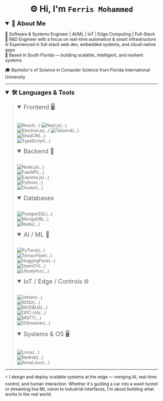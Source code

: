 <h1 align="center">⚙️ Hi, I'm <code>Ferris Mohammed</code> </h1>

<details open>
<summary style="font-size: 20px; font-weight:bold;">🧠 About Me</summary>

🔧 Software & Systems Engineer | AI/ML | IoT | Edge Computing | Full-Stack  
🧪 R&D Engineer with a focus on real-time automation & smart infrastructure  
🌐 Experienced in full-stack web dev, embedded systems, and cloud-native apps  
🌴 Based in South Florida — building scalable, intelligent, and resilient systems

🎓 Bachelor's of Science in Computer Science from Florida International University

</details>

---

<details open>
<summary style="font-size: 20px; font-weight:bold;">🛠️ Languages & Tools</summary>
<blockquote>

<details open>
<summary style="font-size: 20px;">Frontend 🖥️</summary>
&nbsp;

![React](https://img.shields.io/badge/-React-20232A?style=flat-square&logo=react)(...)
![Next.js](https://img.shields.io/badge/-Next.js-000?style=flat-square&logo=next.js)(...)  
![Electron.js](https://img.shields.io/badge/-Electron-2c2e3a?style=flat-square&logo=electron&logoColor=9FEAF9)(...) 
![Tailwind](https://img.shields.io/badge/-Tailwind-0ea5e9?style=flat-square&logo=tailwind-css)(...)  
![ShadCN](https://img.shields.io/badge/-shadcn/ui-000?style=flat-square)(...)  
![TypeScript](https://img.shields.io/badge/-TypeScript-3178c6?style=flat-square&logo=typescript)(...)

</details>

<details open>
<summary style="font-size: 20px;">Backend 🧠</summary>
&nbsp;

![Node.js](https://img.shields.io/badge/-Node.js-339933?style=flat-square&logo=node.js)(...)  
![FastAPI](https://img.shields.io/badge/-FastAPI-009688?style=flat-square&logo=fastapi)(...)  
![Express.js](https://img.shields.io/badge/-Express-000?style=flat-square&logo=express)(...)  
![Python](https://img.shields.io/badge/-Python-3776AB?style=flat-square&logo=python)(...)  
![Docker](https://img.shields.io/badge/-Docker-2496ED?style=flat-square&logo=docker)(...)

</details>

<details open>
<summary style="font-size: 20px;">Databases</summary>
&nbsp;

![PostgreSQL](https://img.shields.io/badge/-PostgreSQL-4169e1?style=flat-square&logo=postgresql)(...)  
![MongoDB](https://img.shields.io/badge/-MongoDB-4ea94b?style=flat-square&logo=mongodb)(...)  
![Redis](https://img.shields.io/badge/-Redis-dc382d?style=flat-square&logo=redis)(...)

</details>

<details open>
<summary style="font-size: 20px;">AI / ML 🤖</summary>
&nbsp;

![PyTorch](https://img.shields.io/badge/-PyTorch-ee4c2c?style=flat-square&logo=pytorch)(...)  
![TensorFlow](https://img.shields.io/badge/-TensorFlow-FF6F00?style=flat-square&logo=tensorflow)(...)  
![HuggingFace](https://img.shields.io/badge/-HuggingFace-fcd53f?style=flat-square&logo=huggingface)(...)  
![OpenCV](https://img.shields.io/badge/-OpenCV-5C3EE8?style=flat-square&logo=opencv)(...)  
![Ultralytics](https://img.shields.io/badge/-YOLOv8-222?style=flat-square&logo=python)(...)

</details>

<details open>
<summary style="font-size: 20px;">IoT / Edge / Controls 🌐</summary>
&nbsp;

![Jetson](https://img.shields.io/badge/-Jetson_Nano-76b900?style=flat-square&logo=nvidia)(...)  
![ROS2](https://img.shields.io/badge/-ROS2-22314E?style=flat-square&logo=ros)(...)  
![MODBUS](https://img.shields.io/badge/-MODBUS-blue?style=flat-square)(...)  
![OPC-UA](https://img.shields.io/badge/-OPC--UA-0072C6?style=flat-square)(...)  
![MQTT](https://img.shields.io/badge/-MQTT-660066?style=flat-square)(...)  
![GStreamer](https://img.shields.io/badge/-GStreamer-8AE234?style=flat-square&logo=gstreamer)(...)

</details>

<details open>
<summary style="font-size: 20px;">Systems & OS 🖥️</summary>
&nbsp;

![Linux](https://img.shields.io/badge/-Linux-FCC624?style=flat-square&logo=linux&logoColor=black)(...)  
![RedHat](https://img.shields.io/badge/-Red%20Hat%20Enterprise%20Linux-EE0000?style=flat-square&logo=redhat)(...)  
![AlmaLinux](https://img.shields.io/badge/-AlmaLinux-2C375C?style=flat-square)(...)

</details>

</blockquote>
</details>

---

⚡ I design and deploy scalable systems at the edge — merging AI, real-time control, and human interaction. Whether it's guiding a car into a wash tunnel or streaming live ML vision to industrial interfaces, I'm about building what works in the real world.
